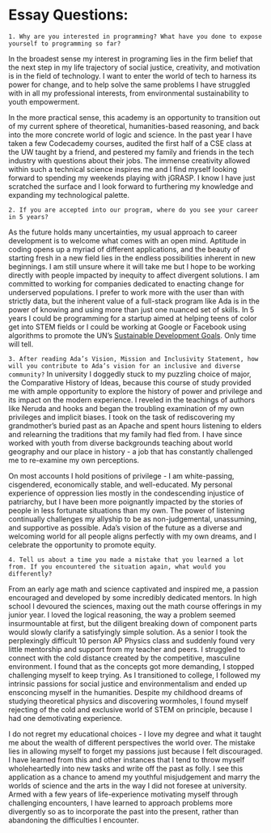 # Essay Questions:

`1. Why are you interested in programming? What have you done to expose yourself to programming so far?`

In the broadest sense my interest in programing lies in the firm belief that the next step in my life trajectory of social justice, creativity, and motivation is in the field of technology. I want to enter the world of tech to harness its power for change, and to help solve the same problems I have struggled with in all my professional interests, from environmental sustainability to youth empowerment. 

In the more practical sense, this academy is an opportunity to transition out of my current sphere of theoretical, humanities-based reasoning, and back into the more concrete world of logic and science. In the past year I have taken a few Codecademy courses, audited the first half of a CSE class at the UW taught by a friend, and pestered my family and friends in the tech industry with questions about their jobs. The immense creativity allowed within such a technical science inspires me and I find myself looking forward to spending my weekends playing with jGRASP. I know I have just scratched the surface and I look forward to furthering my knowledge and expanding my technological palette.

`2. If you are accepted into our program, where do you see your career in 5 years?`

As the future holds many uncertainties, my usual approach to career development is to welcome what comes with an open mind. Aptitude in coding opens up a myriad of different applications, and the beauty of starting fresh in a new field lies in the endless possibilities inherent in new beginnings. I am still unsure where it will take me but I hope to be working directly with people impacted by inequity to affect divergent solutions. I am committed to working for companies dedicated to enacting change for underserved populations. I prefer to work more with the user than with strictly data, but the inherent value of a full-stack program like Ada is in the power of knowing and using more than just one nuanced set of skills. In 5 years I could be programming for a startup aimed at helping teens of color get into STEM fields or I could be working at Google or Facebook using algorithms to promote the UN’s [Sustainable Development Goals](http://www.un.org/sustainabledevelopment/sustainable-development-goals/). Only time will tell.

`3. After reading Ada’s Vision, Mission and Inclusivity Statement, how will you contribute to Ada’s vision for an inclusive and diverse community?`
In university I doggedly stuck to my puzzling choice of major, the Comparative History of Ideas, because this course of study provided me with ample opportunity to explore the history of power and privilege and its impact on the modern experience. I reveled in the teachings of authors like Neruda and hooks and began the troubling examination of my own privileges and implicit biases. I took on the task of rediscovering my grandmother’s buried past as an Apache and spent hours listening to elders and relearning the traditions that my family had fled from. I have since worked with youth from diverse backgrounds teaching about world geography and our place in history - a job that has constantly challenged me to re-examine my own perceptions.

On most accounts I hold positions of privilege - I am white-passing, cisgendered, economically stable, and well-educated. My personal experience of oppression lies mostly in the condescending injustice of patriarchy, but I have been more poignantly impacted by the stories of people in less fortunate situations than my own. The power of listening continually challenges my allyship to be as non-judgemental, unassuming, and supportive as possible. Ada’s vision of the future as a diverse and welcoming world for all people aligns perfectly with my own dreams, and I celebrate the opportunity to promote equity.

`4. Tell us about a time you made a mistake that you learned a lot from. If you encountered the situation again, what would you differently?`

From an early age math and science captivated and inspired me, a passion encouraged and developed by some incredibly dedicated mentors. In high school I devoured the sciences, maxing out the math course offerings in my junior year. I loved the logical reasoning, the way a problem seemed insurmountable at first, but the diligent breaking down of component parts would slowly clarify a satisfyingly simple solution.  As a senior I took the perplexingly difficult 10 person AP Physics class and suddenly found very little mentorship and support from my teacher and peers. I struggled to connect with the cold distance created by the competitive, masculine environment. I found that as the concepts got more demanding, I stopped challenging myself to keep trying. As I transitioned to college, I followed my intrinsic passions for social justice and environmentalism and ended up ensconcing myself in the humanities. Despite my childhood dreams of studying theoretical physics and discovering wormholes, I found myself rejecting of the cold and exclusive world of STEM on principle, because I had one demotivating experience. 

I do not regret my educational choices - I love my degree and what it taught me about the wealth of different perspectives the world over. The mistake lies in allowing myself to forget my passions just because I felt discouraged. I have learned from this and other instances that I tend to throw myself wholeheartedly into new tasks and write off the past as folly. I see this application as a chance to amend my youthful misjudgement and marry the worlds of science and the arts in the way I did not foresee at university. Armed with a few years of life-experience motivating myself through challenging encounters, I have learned to approach problems more divergently so as to incorporate the past into the present, rather than abandoning the difficulties I encounter.
